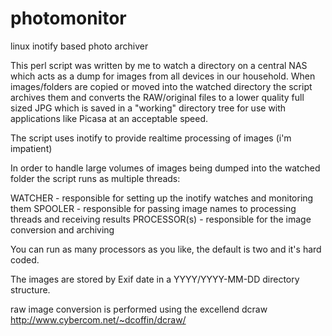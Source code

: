 photomonitor
============

linux inotify based photo archiver

This perl script was written by me to watch a directory on a central NAS which acts as a dump for images from all devices in our household. When images/folders are copied or moved into the watched directory the script archives them and converts the RAW/original files to a lower quality full sized JPG which is saved in a "working" directory tree for use with applications like Picasa at an acceptable speed.

The script uses inotify to provide realtime processing of images (i'm impatient)

In order to handle large volumes of images being dumped into the watched folder the script runs as multiple threads:

WATCHER - responsible for setting up the inotify watches and monitoring them
SPOOLER - responsible for passing image names to processing threads and receiving results
PROCESSOR(s) - responsible for the image conversion and archiving 

You can run as many processors as you like, the default is two and it's hard coded.

The images are stored by Exif date in a YYYY/YYYY-MM-DD directory structure.

raw image conversion is performed using the excellend dcraw http://www.cybercom.net/~dcoffin/dcraw/
